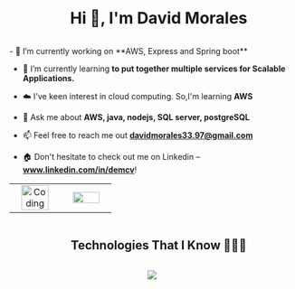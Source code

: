 <div id="user-content-toc">
  <ul align="center">
    <summary><h1 style="display: inline-block">Hi 👋, I'm David Morales</h1></summary>
  </ul>
</div>
<!--Intro start-->
- 🔭 I’m currently working on **AWS, Express and Spring boot**

- 🌱 I’m currently learning **to put together multiple services for Scalable Applications.**

- ☁️ I've keen interest in cloud computing. So,I'm learning **AWS**

- 💬 Ask me about **AWS, java, nodejs, SQL server, postgreSQL**

- 📫 Feel free to reach me out **davidmorales33.97@gmail.com**

- 🏠 Don't hesitate to check out me on Linkedin – **www.linkedin.com/in/demcv**!
<!--Intro end-->

<!--- stats & Trophy (start) -->
<p align="center">
  <table align="center">
  <tr border="none">
    <td width="50%" align="center">
      <img align="center" alt="Coding" width="80%" src="https://i.pinimg.com/originals/81/17/8b/81178b47a8598f0c81c4799f2cdd4057.gif">   
    </td>
    <td width="50%" align="center">
      <img  align="center" width="80%" src="https://github-readme-stats.anuraghazra1.vercel.app/api/top-langs/?username=david-morales-33&theme=dark&hide_border=false&no-bg=true&no-frame=true&langs_count=10"/>
    </td>
  </tr>
  </table>
</p>        
<!--- stats (end) -->
<!--h1 without bottom border-->
<div id="user-content-toc">
  <ul align="center">
    <summary><h2 style="display: inline-block">Technologies That I Know 👨🏻‍💻</h2></summary>
  </ul>
</div>
<!--tech stack icons-->
<p align="center">
  <a href="https://skillicons.dev">
    <img src="https://skillicons.dev/icons?i=java,spring,maven,js,ts,nodejs,express,npm,jest,postgres,mongodb,html,css,react,redux,git,aws,docker,kubernetes,redis,linux,postman,vscode,idea,cpp,arduino&perline=14" />
  </a>
</p>

<!--icons and links-->
<!--<p align="center">
<a href="https://www.linkedin.com/in/demcv/" target="blank"><img align="center" src="https://user-images.githubusercontent.com/88904952/234979284-68c11d7f-1acc-4f0c-ac78-044e1037d7b0.png" alt="linkedin" height="50" width="50" /></a>
<a href="https://www.instagram.com/david_33morales/" target="blank"><img align="center" src="https://user-images.githubusercontent.com/88904952/234981169-2dd1e58f-4b7e-468c-8213-034ba62156c3.png" alt="instagram" height="50" width="50" /></a>
<a href="davidmorales33.97@gmail.com" target="blank"><img align="center" src="" alt="gmail" height="50" width="50" /></a>
  
</p>



